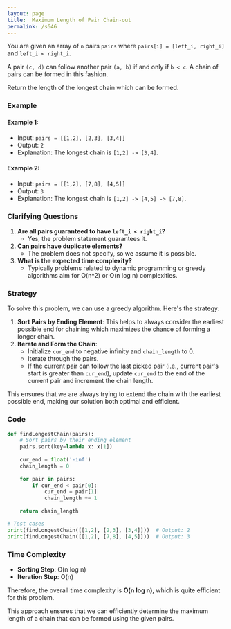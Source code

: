 ```yaml
---
layout: page
title:  Maximum Length of Pair Chain-out
permalink: /s646
---
```

You are given an array of `n` pairs `pairs` where `pairs[i] = [left_i, right_i]` and `left_i < right_i`.

A pair `(c, d)` can follow another pair `(a, b)` if and only if `b < c`. A chain of pairs can be formed in this fashion.

Return the length of the longest chain which can be formed.

### Example
#### Example 1:
- Input: `pairs = [[1,2], [2,3], [3,4]]`
- Output: `2`
- Explanation: The longest chain is `[1,2] -> [3,4]`.

#### Example 2:
- Input: `pairs = [[1,2], [7,8], [4,5]]`
- Output: `3`
- Explanation: The longest chain is `[1,2] -> [4,5] -> [7,8]`.

### Clarifying Questions
1. **Are all pairs guaranteed to have `left_i < right_i`?**
   - Yes, the problem statement guarantees it.
2. **Can pairs have duplicate elements?**
   - The problem does not specify, so we assume it is possible.
3. **What is the expected time complexity?**
   - Typically problems related to dynamic programming or greedy algorithms aim for O(n^2) or O(n log n) complexities.

### Strategy
To solve this problem, we can use a greedy algorithm. Here's the strategy:

1. **Sort Pairs by Ending Element**: This helps to always consider the earliest possible end for chaining which maximizes the chance of forming a longer chain.
2. **Iterate and Form the Chain**:
   - Initialize `cur_end` to negative infinity and `chain_length` to 0.
   - Iterate through the pairs.
   - If the current pair can follow the last picked pair (i.e., current pair's start is greater than `cur_end`), update `cur_end` to the end of the current pair and increment the chain length.
   
This ensures that we are always trying to extend the chain with the earliest possible end, making our solution both optimal and efficient.

### Code
```python
def findLongestChain(pairs):
    # Sort pairs by their ending element
    pairs.sort(key=lambda x: x[1])
    
    cur_end = float('-inf')
    chain_length = 0
    
    for pair in pairs:
        if cur_end < pair[0]:
            cur_end = pair[1]
            chain_length += 1
            
    return chain_length

# Test cases
print(findLongestChain([[1,2], [2,3], [3,4]]))  # Output: 2
print(findLongestChain([[1,2], [7,8], [4,5]]))  # Output: 3
```

### Time Complexity
- **Sorting Step**: O(n log n)
- **Iteration Step**: O(n)

Therefore, the overall time complexity is **O(n log n)**, which is quite efficient for this problem.

This approach ensures that we can efficiently determine the maximum length of a chain that can be formed using the given pairs.